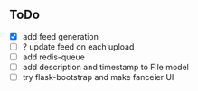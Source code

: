 ## ToDo
- [x] add feed generation
- [ ] ? update feed on each upload
- [ ] add redis-queue
- [ ] add description and timestamp to File model
- [ ] try flask-bootstrap and make fanceier UI
